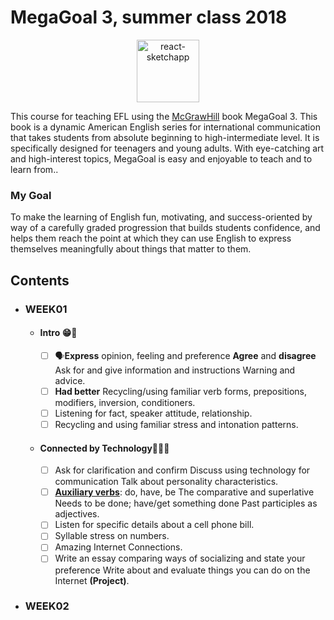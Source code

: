 # MegaGoal 3, summer class 2018

<div align="center">
  <img alt="react-sketchapp" src="http://ancosanvcc.com/wp/wp-content/uploads/2015/12/head-love-learning.png" style="max-height:163px; width:100; height: auto; max-width:100%" />
</div>


This course for teaching EFL using the [McGrawHill](https://www.mheducation.com/) book MegaGoal 3. This book is a dynamic American English series for international communication that takes students from absolute beginning to high-intermediate level. It is specifically designed for teenagers and young adults. With eye-catching art and high-interest topics, MegaGoal is easy and enjoyable to teach and to learn from..

### My Goal
To make the learning of English fun, motivating, and success-oriented by way of a carefully graded progression that builds students confidence, and helps them reach the point at which they can use English to express themselves meaningfully about things that matter to them.

## Contents
* ### WEEK01
  * #### Intro 😁🎉
    - [ ] 🗣**Express** opinion, feeling and preference **Agree** and **disagree** Ask for and give information and instructions Warning and advice.
    - [ ] **Had better** Recycling/using familiar verb forms, prepositions, modifiers, inversion, conditioners.
    - [ ] Listening for fact, speaker attitude, relationship.
    - [ ] Recycling and using familiar stress and intonation patterns.
  * #### Connected by Technology👨🏻‍💻
    - [ ] Ask for clarification and confirm Discuss using technology for communication Talk about personality characteristics.
    - [ ] [**Auxiliary verbs**](https://en.wikipedia.org/wiki/Auxiliary_verb): do, have, be The comparative and superlative Needs to be done; have/get something done Past participles as adjectives.
    - [ ] Listen for specific details about a cell phone bill.
    - [ ] Syllable stress on numbers.
    - [ ] Amazing Internet Connections.
    - [ ] Write an essay comparing ways of socializing and state your preference Write about and evaluate things you can do on the Internet **(Project)**.
* ### WEEK02
